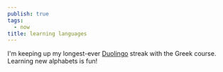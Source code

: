 ```yaml
---
publish: true
tags:
  - now
title: learning languages
---
```

I'm keeping up my longest-ever [Duolingo](https://www.duolingo.com/profile/jilliangmeehan) streak with the Greek course. Learning new alphabets is fun!